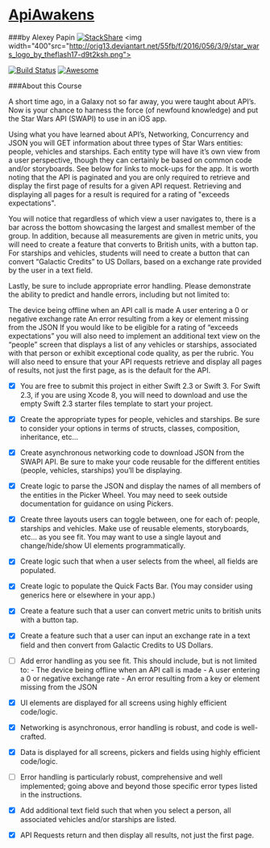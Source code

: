 # [ApiAwakens](https://teamtreehouse.com/projects/the-api-awakens)
###by Alexey Papin [![StackShare](https://img.shields.io/badge/tech-stack-0690fa.svg?style=flat)](https://stackshare.io/zzheads/zzheads-at-gmail-com)
<img width="400"src="http://orig13.deviantart.net/55fb/f/2016/056/3/9/star_wars_logo_by_theflash17-d9t2ksh.png">

[![Build Status](https://travis-ci.org/Jintin/Swimat.svg?branch=master)](https://travis-ci.org/Jintin/Swimat)
[![Awesome](https://cdn.rawgit.com/sindresorhus/awesome/d7305f38d29fed78fa85652e3a63e154dd8e8829/media/badge.svg)](https://github.com/matteocrippa/awesome-swift)

###About this Course

A short time ago, in a Galaxy not so far away, you were taught about API’s. Now is your chance to harness the force (of newfound knowledge) and put the Star Wars API (SWAPI) to use in an iOS app.

Using what you have learned about API’s, Networking, Concurrency and JSON you will GET information about three types of Star Wars entities: people, vehicles and starships. Each entity type will have it’s own view from a user perspective, though they can certainly be based on common code and/or storyboards. See below for links to mock-ups for the app. It is worth noting that the API is paginated and you are only required to retrieve and display the first page of results for a given API request. Retrieving and displaying all pages for a result is required for a rating of "exceeds expectations".

You will notice that regardless of which view a user navigates to, there is a bar across the bottom showcasing the largest and smallest member of the group. In addition, because all measurements are given in metric units, you will need to create a feature that converts to British units, with a button tap. For starships and vehicles, students will need to create a button that can convert “Galactic Credits” to US Dollars, based on a exchange rate provided by the user in a text field.

Lastly, be sure to include appropriate error handling. Please demonstrate the ability to predict and handle errors, including but not limited to:

The device being offline when an API call is made
A user entering a 0 or negative exchange rate
An error resulting from a key or element missing from the JSON
If you would like to be eligible for a rating of “exceeds expectations” you will also need to implement an additional text view on the “people” screen that displays a list of any vehicles or starships, associated with that person or exhibit exceptional code quality, as per the rubric. You will also need to ensure that your API requests retrieve and display all pages of results, not just the first page, as is the default for the API.

- [x] You are free to submit this project in either Swift 2.3 or Swift 3. For Swift 2.3, if you are using Xcode 8, you will need to download and use the empty Swift 2.3 starter files template to start your project.
- [x] Create the appropriate types for people, vehicles and starships. Be sure to consider your options in terms of structs, classes, composition, inheritance, etc...
- [x] Create asynchronous networking code to download JSON from the SWAPI API. Be sure to make your code reusable for the different entities (people, vehicles, starships) you’ll be displaying.
- [x] Create logic to parse the JSON and display the names of all members of the entities in the Picker Wheel. You may need to seek outside documentation for guidance on using Pickers.
- [x] Create three layouts users can toggle between, one for each of: people, starships and vehicles. Make use of reusable elements, storyboards, etc… as you see fit. You may want to use a single layout and change/hide/show UI elements programmatically.
- [x] Create logic such that when a user selects from the wheel, all fields are populated.
- [x] Create logic to populate the Quick Facts Bar. (You may consider using generics here or elsewhere in your app.)
- [x] Create a feature such that a user can convert metric units to british units with a button tap.
- [x] Create a feature such that a user can input an exchange rate in a text field and then convert from Galactic Credits to US Dollars.
- [ ] Add error handling as you see fit. This should include, but is not limited to:
      - The device being offline when an API call is made
      - A user entering a 0 or negative exchange rate
      - An error resulting from a key or element missing from the JSON
 
- [x] UI elements are displayed for all screens using highly efficient code/logic.
- [x] Networking is asynchronous, error handling is robust, and code is well-crafted.
- [x] Data is displayed for all screens, pickers and fields using highly efficient code/logic.
- [ ] Error handling is particularly robust, comprehensive and well implemented; going above and beyond those specific error types listed in the instructions.
- [x] Add additional text field such that when you select a person, all associated vehicles and/or starships are listed.
- [x] API Requests return and then display all results, not just the first page.
 
>
